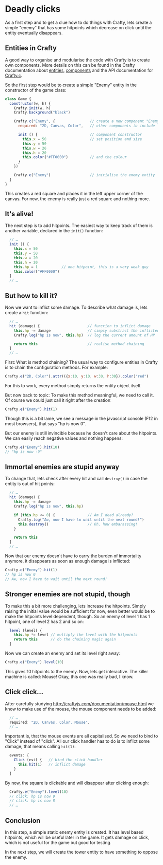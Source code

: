Deadly clicks
=============

As a first step and to get a clue how to do things with Crafty, lets create a
simple "enemy" that has some hitpoints which decrease on click until the entity
eventually disappears.

Entities in Crafty
------------------

A good way to organise and modularise the code with Crafty is to create own
components. More details on this can be found in the Crafty documentation
about [entities](http://craftyjs.com/documentation/entities.html),
[components](http://craftyjs.com/documentation/components.html) and the API
documentation for [Crafty.c](http://craftyjs.com/api/Crafty-c.html).

So the first step would be to create a simple "Enemy" entity in the constructor
of the game class:

```js
class Game {
  constructor(w, h) {
    Crafty.init(w, h)
    Crafty.background("black")

    Crafty.c("Enemy", {                // create a new component "Enemy"
      required: "2D, Canvas, Color",   // other components to include

      init () {                        // component constructor
        this.x = 50                    // set position and size
        this.y = 50
        this.w = 20
        this.h = 20
        this.color("#FF0000")          // and the colour
      }
    })

    Crafty.e("Enemy")                  // initialise the enemy entity
  }
}
```

This creates a red square and places it in the left upper corner of the canvas.
For now, the enemy is really just a red square and nothing more.

It's alive!
-----------

The next step is to add hitpoints. The easiest way to keep track of them is
another variable, declared in the `init()` function:

```js
  // …
  init () {
    this.x = 50
    this.y = 50
    this.w = 20
    this.h = 20
    this.hp = 1           // one hitpoint, this is a very weak guy
    this.color("#FF0000")
  }
  // …
```

But how to kill it?
-------------------

Now we want to inflict some damage. To describe what damage is, lets create a
`hit` function:

```js
  // …
  hit (damage) {                      // function to inflict damage
    this.hp -= damage                 // simply substract the inflicted damage
    Crafty.log("hp is now", this.hp)  // log the current amount of HP

    return this                       // realise method chaining
  }
  // …
```

First: What is method chaining? The usual way to configure entities in Crafty
is to chain the configuration methods. For example:

```js
Crafty.e("2D, Color").attr(({x:10, y:10, w:30, h:30}).color("red")
```

For this to work, every method simply returns the entity object itself.

But now back to topic: To make this method meaningful, we need to call it. Of
course we could just call it right after the creation:


```js
Crafty.e("Enemy").hit(1)
```

Though this is a bit lame, we see a message in the javascript console (F12 in
most browsers), that says "hp is now 0".

But our enemy is still invincible because he doesn't care about the hitpoints.
We can easily reach negative values and nothing happens:
```js
Crafty.e("Enemy").hit(10)
// "hp is now -9"
```

Immortal enemies are stupid anyway
----------------------------------

To change that, lets check after every hit and call `destroy()` in case the
entity is out of hit points:


```js
  // …
  hit (damage) {
    this.hp -= damage
    Crafty.log("hp is now", this.hp)

    if (this.hp <= 0) {               // Am I dead already?
      Crafty.log("Aw, now I have to wait until the next round!")
      this.destroy()                  // Oh, how embarassing!
    }

    return this
  }
  // …
```

Now that our enemy doesn't have to carry the burden of immortality anymore, it
disappears as soon as enough damage is inflicted:


```js
Crafty.e("Enemy").hit(1)
// hp is now 0
// Aw, now I have to wait until the next round!
```

Stronger enemies are not stupid, though
--------------------------------------

To make this a bit more challenging, lets increase the hitpoints. Simply
raising the initial value would be sufficient for now, even better would be to
make the hitpoints level dependent, though. So an enemy of level 1 has 1
hitpoint, one of level 2 has 2 and so on:

```js
  level (level) {
    this.hp *= level // multiply the level with the hitpoints
    return this      // do the chaining magic again
  }
```

Now we can create an enemy and set its level right away:

```js
Crafty.e("Enemy").level(10)
```

This gives 10 hitpoints to the enemy. Now, lets get interactive. The killer
machine is called: Mouse! Okay, this one was really bad, I know.

Click click…
------------

After carefully studying http://craftyjs.com/documentation/mouse.html we know
to make use of the mouse, the mouse component needs to be added:

```js
  // …
  required: "2D, Canvas, Color, Mouse",
  // …
```

Important is, that the mouse events are all capitalised. So we need to bind to
"Click" instead of "click". All our click handler has to do is to inflict some
damage, that means calling `hit(1)`:

```js
  events: {
    Click (evt) {   // bind the click handler
      this.hit(1)   // inflict damage
    }
  }
```

By now, the square is clickable and will disappear after clicking enough:

```js
  Crafty.e("Enemy").level(10)
  // click: hp is now 9
  // click: hp is now 8
  // …
```

Conclusion
----------

In this step, a simple static enemy entity is created. It has level based
hitpoints, which will be useful later in the game. It gets damage on click,
which is not useful for the game but good for testing.

In the next step, we will create the tower entity to have something to oppose
the enemy.
